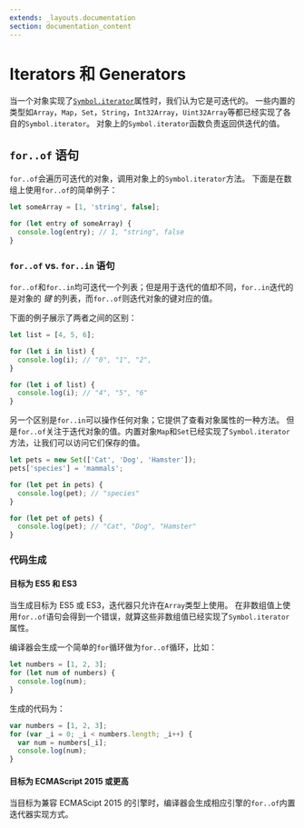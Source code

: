 ```yaml
---
extends: _layouts.documentation
section: documentation_content
---
```


# Iterators 和 Generators

当一个对象实现了[`Symbol.iterator`](symbols.md#symboliterator)属性时，我们认为它是可迭代的。 一些内置的类型如`Array`，`Map`，`Set`，`String`，`Int32Array`，`Uint32Array`等都已经实现了各自的`Symbol.iterator`。 对象上的`Symbol.iterator`函数负责返回供迭代的值。

## `for..of` 语句

`for..of`会遍历可迭代的对象，调用对象上的`Symbol.iterator`方法。 下面是在数组上使用`for..of`的简单例子：

```typescript
let someArray = [1, 'string', false];

for (let entry of someArray) {
  console.log(entry); // 1, "string", false
}
```

### `for..of` vs. `for..in` 语句

`for..of`和`for..in`均可迭代一个列表；但是用于迭代的值却不同，`for..in`迭代的是对象的 _键_ 的列表，而`for..of`则迭代对象的键对应的值。

下面的例子展示了两者之间的区别：

```typescript
let list = [4, 5, 6];

for (let i in list) {
  console.log(i); // "0", "1", "2",
}

for (let i of list) {
  console.log(i); // "4", "5", "6"
}
```

另一个区别是`for..in`可以操作任何对象；它提供了查看对象属性的一种方法。 但是`for..of`关注于迭代对象的值。内置对象`Map`和`Set`已经实现了`Symbol.iterator`方法，让我们可以访问它们保存的值。

```typescript
let pets = new Set(['Cat', 'Dog', 'Hamster']);
pets['species'] = 'mammals';

for (let pet in pets) {
  console.log(pet); // "species"
}

for (let pet of pets) {
  console.log(pet); // "Cat", "Dog", "Hamster"
}
```

### 代码生成

#### 目标为 ES5 和 ES3

当生成目标为 ES5 或 ES3，迭代器只允许在`Array`类型上使用。 在非数组值上使用`for..of`语句会得到一个错误，就算这些非数组值已经实现了`Symbol.iterator`属性。

编译器会生成一个简单的`for`循环做为`for..of`循环，比如：

```typescript
let numbers = [1, 2, 3];
for (let num of numbers) {
  console.log(num);
}
```

生成的代码为：

```javascript
var numbers = [1, 2, 3];
for (var _i = 0; _i < numbers.length; _i++) {
  var num = numbers[_i];
  console.log(num);
}
```

#### 目标为 ECMAScript 2015 或更高

当目标为兼容 ECMAScipt 2015 的引擎时，编译器会生成相应引擎的`for..of`内置迭代器实现方式。
